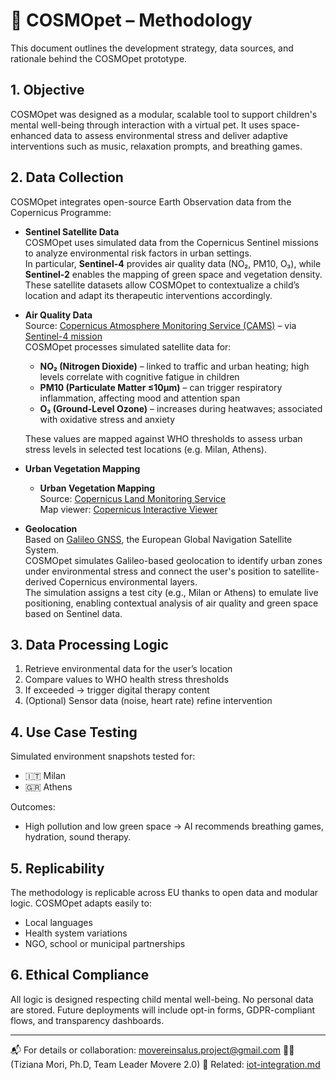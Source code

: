 # 🧪 COSMOpet – Methodology

This document outlines the development strategy, data sources, and rationale behind the COSMOpet prototype.

## 1. Objective

COSMOpet was designed as a modular, scalable tool to support children's mental well-being through interaction with a virtual pet. It uses space-enhanced data to assess environmental stress and deliver adaptive interventions such as music, relaxation prompts, and breathing games.

## 2. Data Collection

COSMOpet integrates open-source Earth Observation data from the Copernicus Programme:

- **Sentinel Satellite Data**  
  COSMOpet uses simulated data from the Copernicus Sentinel missions to analyze environmental risk factors in urban settings.  
  In particular, **Sentinel-4** provides air quality data (NO₂, PM10, O₃), while **Sentinel-2** enables the mapping of green space and vegetation density.  
  These satellite datasets allow COSMOpet to contextualize a child’s location and adapt its therapeutic interventions accordingly.

- **Air Quality Data**  
  Source: [Copernicus Atmosphere Monitoring Service (CAMS)](https://atmosphere.copernicus.eu/data) – via [Sentinel-4 mission](https://sentinels.copernicus.eu/web/sentinel/missions/sentinel-4)  
  COSMOpet processes simulated satellite data for:

  - **NO₂ (Nitrogen Dioxide)** – linked to traffic and urban heating; high levels correlate with cognitive fatigue in children  
  - **PM10 (Particulate Matter ≤10μm)** – can trigger respiratory inflammation, affecting mood and attention span  
  - **O₃ (Ground-Level Ozone)** – increases during heatwaves; associated with oxidative stress and anxiety

  These values are mapped against WHO thresholds to assess urban stress levels in selected test locations (e.g. Milan, Athens).

- **Urban Vegetation Mapping**  
  - **Urban Vegetation Mapping**  
  Source: [Copernicus Land Monitoring Service](https://land.copernicus.eu/en)  
  Map viewer: [Copernicus Interactive Viewer](https://land.copernicus.eu/en/map-viewer)

- **Geolocation**  
  Based on [Galileo GNSS](https://www.usegalileo.eu/EN/), the European Global Navigation Satellite System.  
  COSMOpet simulates Galileo-based geolocation to identify urban zones under environmental stress and connect the user's position to satellite-derived Copernicus environmental layers.  
  The simulation assigns a test city (e.g., Milan or Athens) to emulate live positioning, enabling contextual analysis of air quality and green space based on Sentinel data.

## 3. Data Processing Logic

1. Retrieve environmental data for the user’s location  
2. Compare values to WHO health stress thresholds  
3. If exceeded → trigger digital therapy content  
4. (Optional) Sensor data (noise, heart rate) refine intervention

## 4. Use Case Testing

Simulated environment snapshots tested for:
- 🇮🇹 Milan
- 🇬🇷 Athens

Outcomes:  
- High pollution and low green space → AI recommends breathing games, hydration, sound therapy.

## 5. Replicability

The methodology is replicable across EU thanks to open data and modular logic. COSMOpet adapts easily to:

- Local languages
- Health system variations
- NGO, school or municipal partnerships

## 6. Ethical Compliance

All logic is designed respecting child mental well-being. No personal data are stored. Future deployments will include opt-in forms, GDPR-compliant flows, and transparency dashboards.

---

📬 For details or collaboration: movereinsalus.project@gmail.com 
👩‍🏫 (Tiziana Mori, Ph.D, Team Leader Movere 2.0)
🔗 Related: [iot-integration.md](./iot-integration.md)
